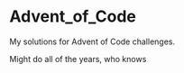 # Advent_of_Code

My solutions for Advent of Code challenges.

Might do all of the years, who knows
